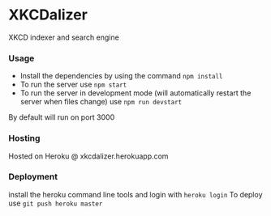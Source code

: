 # XKCDalizer
XKCD indexer and search engine

### Usage
* Install the dependencies by using the command `npm install`
* To run the server use `npm start`
* To run the server in development mode (will automatically restart the server when files change) use `npm run devstart`

By default will run on port 3000

### Hosting
Hosted on Heroku @ xkcdalizer.herokuapp.com

### Deployment
install the heroku command line tools and login with `heroku login` 
To deploy use `git push heroku master`
